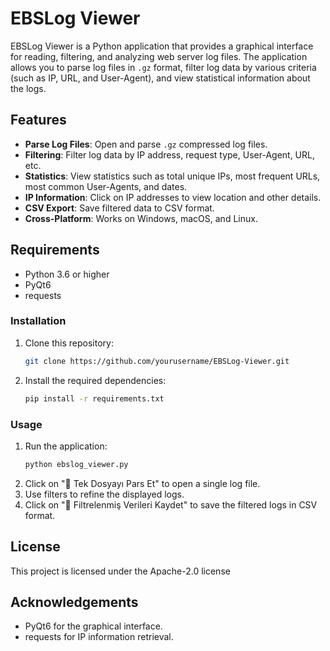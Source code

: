 
# EBSLog Viewer

EBSLog Viewer is a Python application that provides a graphical interface for reading, filtering, and analyzing web server log files. The application allows you to parse log files in `.gz` format, filter log data by various criteria (such as IP, URL, and User-Agent), and view statistical information about the logs.

## Features

- **Parse Log Files**: Open and parse `.gz` compressed log files.
- **Filtering**: Filter log data by IP address, request type, User-Agent, URL, etc.
- **Statistics**: View statistics such as total unique IPs, most frequent URLs, most common User-Agents, and dates.
- **IP Information**: Click on IP addresses to view location and other details.
- **CSV Export**: Save filtered data to CSV format.
- **Cross-Platform**: Works on Windows, macOS, and Linux.

## Requirements

- Python 3.6 or higher
- PyQt6
- requests

### Installation

1. Clone this repository:
    ```bash
    git clone https://github.com/yourusername/EBSLog-Viewer.git
    ```
2. Install the required dependencies:
    ```bash
    pip install -r requirements.txt
    ```

### Usage

1. Run the application:
    ```bash
    python ebslog_viewer.py
    ```
2. Click on "📄 Tek Dosyayı Pars Et" to open a single log file.
3. Use filters to refine the displayed logs.
4. Click on "💾 Filtrelenmiş Verileri Kaydet" to save the filtered logs in CSV format.

## License

This project is licensed under the Apache-2.0 license 

## Acknowledgements

- PyQt6 for the graphical interface.
- requests for IP information retrieval.
